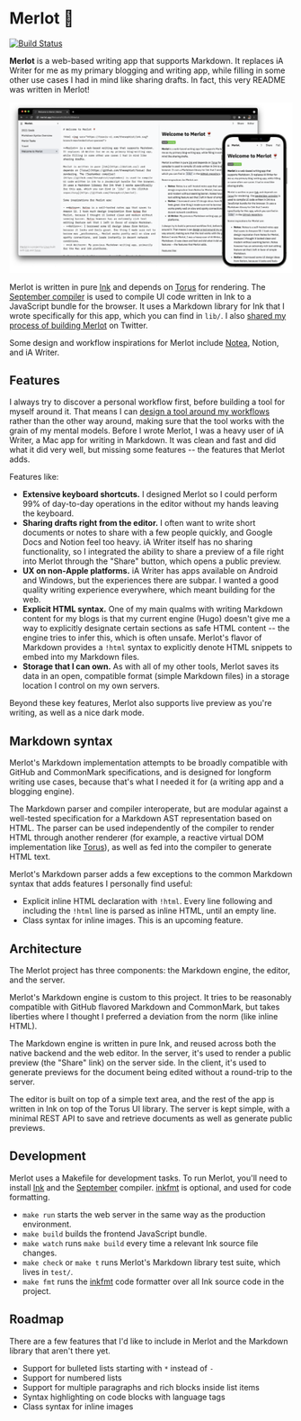# Merlot 🍷

[![Build Status](https://travis-ci.com/thesephist/merlot.svg?branch=main)](https://travis-ci.com/thesephist/merlot)

**Merlot** is a web-based writing app that supports Markdown. It replaces iA Writer for me as my primary blogging and writing app, while filling in some other use cases I had in mind like sharing drafts. In fact, this very README was written in Merlot!

![Screenshot of Merlot on desktop and mobile](assets/merlot-devices.png)

Merlot is written in pure [Ink](https://dotink.co/) and depends on [Torus](https://github.com/thesephist/torus) for rendering. The [September compiler](https://github.com/thesephist/september) is used to compile UI code written in Ink to a JavaScript bundle for the browser. It uses a Markdown library for Ink that I wrote specifically for this app, which you can find in `lib/`. I also [shared my process of building Merlot](https://twitter.com/thesephist/status/1387936119300530183) on Twitter.

Some design and workflow inspirations for Merlot include [Notea](https://github.com/QingWei-Li/notea), Notion, and iA Writer.

## Features

I always try to discover a personal workflow first, before building a tool for myself around it. That means I can [design a tool around my workflows](https://thesephist.com/posts/tools/) rather than the other way around, making sure that the tool works with the grain of my mental models. Before I wrote Merlot, I was a heavy user of iA Writer, a Mac app for writing in Markdown. It was clean and fast and did what it did very well, but missing some features -- the features that Merlot adds.

Features like:

- **Extensive keyboard shortcuts.** I designed Merlot so I could perform 99% of day-to-day operations in the editor without my hands leaving the keyboard.
- **Sharing drafts right from the editor.** I often want to write short documents or notes to share with a few people quickly, and Google Docs and Notion feel too heavy. iA Writer itself has no sharing functionality, so I integrated the ability to share a preview of a file right into Merlot through the "Share" button, which opens a public preview.
- **UX on non-Apple platforms.** iA Writer has apps available on Android and Windows, but the experiences there are subpar. I wanted a good quality writing experience everywhere, which meant building for the web.
- **Explicit HTML syntax.** One of my main qualms with writing Markdown content for my blogs is that my current engine (Hugo) doesn't give me a way to explicitly designate certain sections as safe HTML content -- the engine tries to infer this, which is often unsafe. Merlot's flavor of Markdown provides a `!html` syntax to explicitly denote HTML snippets to embed into my Markdown files.
- **Storage that I can own.** As with all of my other tools, Merlot saves its data in an open, compatible format (simple Markdown files) in a storage location I control on my own servers.

Beyond these key features, Merlot also supports live preview as you're writing, as well as a nice dark mode.

## Markdown syntax

Merlot's Markdown implementation attempts to be broadly compatible with GitHub and CommonMark specifications, and is designed for longform writing use cases, because that's what I needed it for (a writing app and a blogging engine).

The Markdown parser and compiler interoperate, but are modular against a well-tested specification for a Markdown AST representation based on HTML. The parser can be used independently of the compiler to render HTML through another renderer (for example, a reactive virtual DOM implementation like [Torus](https://github.com/thesephist/torus)), as well as fed into the compiler to generate HTML text.

Merlot's Markdown parser adds a few exceptions to the common Markdown syntax that adds features I personally find useful:

- Explicit inline HTML declaration with `!html`. Every line following and including the `!html` line is parsed as inline HTML, until an empty line.
- Class syntax for inline images. This is an upcoming feature.

## Architecture

The Merlot project has three components: the Markdown engine, the editor, and the server.

Merlot's Markdown engine is custom to this project. It tries to be reasonably compatible with GitHub flavored Markdown and CommonMark, but takes liberties where I thought I preferred a deviation from the norm (like inline HTML).

The Markdown engine is written in pure Ink, and reused across both the native backend and the web editor. In the server, it's used to render a public preview (the "Share" link) on the server side. In the client, it's used to generate previews for the document being edited without a round-trip to the server.

The editor is built on top of a simple text area, and the rest of the app is written in Ink on top of the Torus UI library. The server is kept simple, with a minimal REST API to save and retrieve documents as well as generate public previews.

## Development

Merlot uses a Makefile for development tasks. To run Merlot, you'll need to install [Ink](https://dotink.co/) and the [September](https://github.com/thesephist/september) compiler. [inkfmt](https://github.com/thesephist/inkfmt) is optional, and used for code formatting.

- `make run` starts the web server in the same way as the production environment.
- `make build` builds the frontend JavaScript bundle.
- `make watch` runs `make build` every time a relevant Ink source file changes.
- `make check` or `make t` runs Merlot's Markdown library test suite, which lives in `test/`.
- `make fmt` runs the [inkfmt](https://github.com/thesephist/inkfmt) code formatter over all Ink source code in the project.

## Roadmap

There are a few features that I'd like to include in Merlot and the Markdown library that aren't there yet.

- Support for bulleted lists starting with `*` instead of `-`
- Support for numbered lists
- Support for multiple paragraphs and rich blocks inside list items
- Syntax highlighting on code blocks with language tags
- Class syntax for inline images